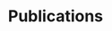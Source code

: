 ---
tags: []
categories: []
title: "Publications"
cms_exclude: true
type: landing


# View.
view: citation

# Optional header image (relative to `static/media/` folder).
banner:
  caption: ''
  image: ''
---